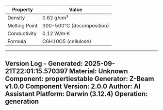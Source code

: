| Property | Value |
|----------|-------|
| Density | 0.62 g/cm³ |
| Melting Point | 300-500°C (decomposition) |
| Conductivity | 0.12 W/m·K |
| Formula | C6H10O5 (cellulose) |


---
Version Log - Generated: 2025-09-21T22:01:15.570397
Material: Unknown
Component: propertiestable
Generator: Z-Beam v1.0.0
Component Version: 2.0.0
Author: AI Assistant
Platform: Darwin (3.12.4)
Operation: generation
---